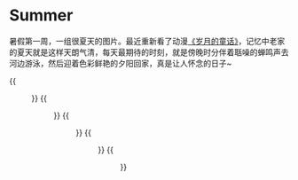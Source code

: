 # Summer


<!--more-->
暑假第一周，一组很夏天的图片。最近重新看了动漫[《岁月的童话》](https://movie.douban.com/subject/1291588/)，记忆中老家的夏天就是这样天朗气清，每天最期待的时刻，就是傍晚时分伴着聒噪的蝉鸣声去河边游泳，然后迎着色彩鲜艳的夕阳回家，真是让人怀念的日子~

{{<figure src="https://jiangbao-1258001083.cos.ap-shanghai.myqcloud.com/202307summer01.jpg">}}
{{<figure src="https://jiangbao-1258001083.cos.ap-shanghai.myqcloud.com/202307summer02.jpg">}}
{{<figure src="https://jiangbao-1258001083.cos.ap-shanghai.myqcloud.com/202307summer03.jpg">}}
{{<figure src="https://jiangbao-1258001083.cos.ap-shanghai.myqcloud.com/202307summer04.jpg">}}
{{<figure src="https://jiangbao-1258001083.cos.ap-shanghai.myqcloud.com/202307summer05.jpg">}}

